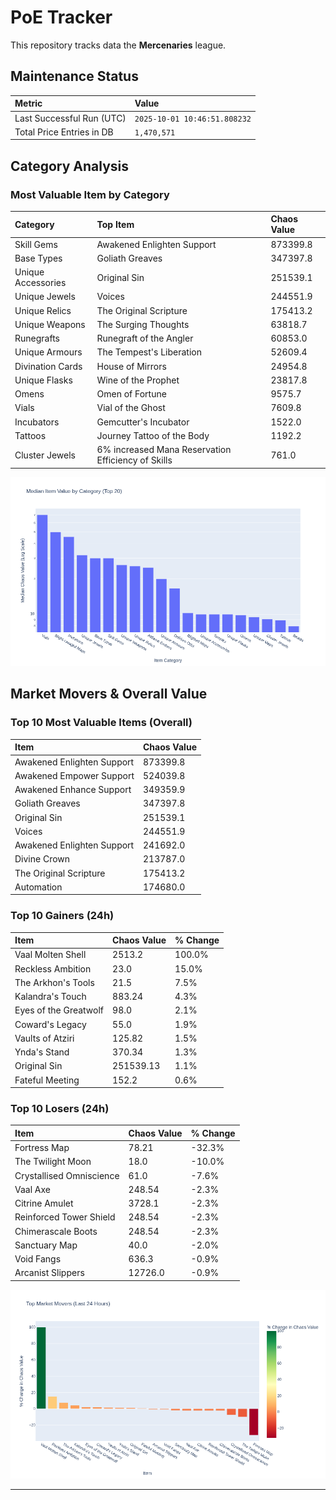 # PoE Tracker

This repository tracks data the **Mercenaries** league.

## Maintenance Status

<!-- START_MAINTENANCE -->
| Metric | Value |
|:---|:---|
| Last Successful Run (UTC) | `2025-10-01 10:46:51.808232` |
| Total Price Entries in DB | `1,470,571` |

<!-- END_MAINTENANCE -->

## Category Analysis

<!-- START_CATEGORY_ANALYSIS -->
### Most Valuable Item by Category
| Category | Top Item | Chaos Value |
| :--- | :--- | :--- |
| Skill Gems | Awakened Enlighten Support | 873399.8 |
| Base Types | Goliath Greaves | 347397.8 |
| Unique Accessories | Original Sin | 251539.1 |
| Unique Jewels | Voices | 244551.9 |
| Unique Relics | The Original Scripture | 175413.2 |
| Unique Weapons | The Surging Thoughts | 63818.7 |
| Runegrafts | Runegraft of the Angler | 60853.0 |
| Unique Armours | The Tempest's Liberation | 52609.4 |
| Divination Cards | House of Mirrors | 24954.8 |
| Unique Flasks | Wine of the Prophet | 23817.8 |
| Omens | Omen of Fortune | 9575.7 |
| Vials | Vial of the Ghost | 7609.8 |
| Incubators | Gemcutter's Incubator | 1522.0 |
| Tattoos | Journey Tattoo of the Body | 1192.2 |
| Cluster Jewels | 6% increased Mana Reservation Efficiency of Skills | 761.0 |


![Category Analysis Chart](charts/category_analysis.png)
<!-- END_CATEGORY_ANALYSIS -->

## Market Movers & Overall Value

<!-- START_ANALYSIS -->
### Top 10 Most Valuable Items (Overall)
| Item | Chaos Value |
| :--- | :--- |
| Awakened Enlighten Support | 873399.8 |
| Awakened Empower Support | 524039.8 |
| Awakened Enhance Support | 349359.9 |
| Goliath Greaves | 347397.8 |
| Original Sin | 251539.1 |
| Voices | 244551.9 |
| Awakened Enlighten Support | 241692.0 |
| Divine Crown | 213787.0 |
| The Original Scripture | 175413.2 |
| Automation | 174680.0 |

### Top 10 Gainers (24h)
| Item | Chaos Value | % Change |
| :--- | :--- | :--- |
| Vaal Molten Shell | 2513.2 | 100.0% |
| Reckless Ambition | 23.0 | 15.0% |
| The Arkhon's Tools | 21.5 | 7.5% |
| Kalandra's Touch | 883.24 | 4.3% |
| Eyes of the Greatwolf | 98.0 | 2.1% |
| Coward's Legacy | 55.0 | 1.9% |
| Vaults of Atziri | 125.82 | 1.5% |
| Ynda's Stand | 370.34 | 1.3% |
| Original Sin | 251539.13 | 1.1% |
| Fateful Meeting | 152.2 | 0.6% |

### Top 10 Losers (24h)
| Item | Chaos Value | % Change |
| :--- | :--- | :--- |
| Fortress Map | 78.21 | -32.3% |
| The Twilight Moon | 18.0 | -10.0% |
| Crystallised Omniscience | 61.0 | -7.6% |
| Vaal Axe | 248.54 | -2.3% |
| Citrine Amulet | 3728.1 | -2.3% |
| Reinforced Tower Shield | 248.54 | -2.3% |
| Chimerascale Boots | 248.54 | -2.3% |
| Sanctuary Map | 40.0 | -2.0% |
| Void Fangs | 636.3 | -0.9% |
| Arcanist Slippers | 12726.0 | -0.9% |


![Market Movers Chart](charts/market_movers.png)
<!-- END_ANALYSIS -->

---
